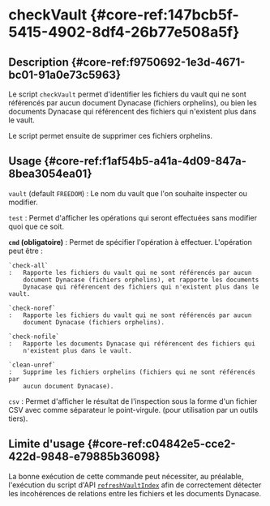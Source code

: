 # checkVault {#core-ref:147bcb5f-5415-4902-8df4-26b77e508a5f}

## Description {#core-ref:f9750692-1e3d-4671-bc01-91a0e73c5963}

Le script `checkVault` permet d'identifier les fichiers du vault qui ne sont
référencés par aucun document Dynacase (fichiers orphelins), ou bien les
documents Dynacase qui référencent des fichiers qui n'existent plus dans le
vault.

Le script permet ensuite de supprimer ces fichiers orphelins.

## Usage {#core-ref:f1af54b5-a41a-4d09-847a-8bea3054ea01}

`vault` (default `FREEDOM`)
:   Le nom du vault que l'on souhaite inspecter ou modifier.

`test` 
:   Permet d'afficher les opérations qui seront effectuées sans
    modifier quoi que ce soit.

**`cmd` (obligatoire)**
:   Permet de spécifier l'opération à effectuer. L'opération peut être :
    
    `check-all`
    :   Rapporte les fichiers du vault qui ne sont référencés par aucun
        document Dynacase (fichiers orphelins), et rapporte les documents
        Dynacase qui référencent des fichiers qui n'existent plus dans le vault.
    
    `check-noref`
    :   Rapporte les fichiers du vault qui ne sont référencés par aucun
        document Dynacase (fichiers orphelins).
    
    `check-nofile`
    :   Rapporte les documents Dynacase qui référencent des fichiers qui
        n'existent plus dans le vault.
    
    `clean-unref`
    :   Supprime les fichiers orphelins (fichiers qui ne sont référencés par
        aucun document Dynacase).

`csv` 
:   Permet d'afficher le résultat de l'inspection sous la forme d'un fichier CSV
    avec comme séparateur le point-virgule. (pour utilisation par un outils tiers).

## Limite d'usage {#core-ref:c04842e5-cce2-422d-9848-e79885b36098}

La bonne exécution de cette commande peut nécessiter, au préalable, l'exécution
du script d'API
[`refreshVaultIndex`][refreshVaultIndex] afin de
correctement détecter les incohérences de relations entre les fichiers et les
documents Dynacase.

<!-- links -->
[refreshVaultIndex]: #core-ref:17575c41-0b44-4164-8876-c08f4c2c3eb3